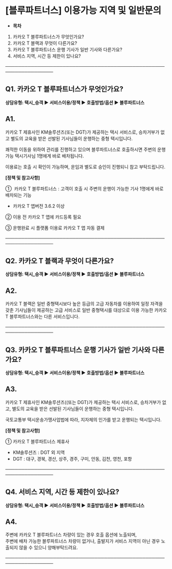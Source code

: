 # [블루파트너스] 이용가능 지역 및 일반문의

* **목차**

1. 카카오 T 블루파트너스가 무엇인가요?
2. 카카오 T 블랙과 무엇이 다른가요?
3. 카카오 T 블루파트너스 운행 기사가 일반 기사와 다른가요?
4. 서비스 지역, 시간 등 제한이 있나요?

─────────────────────────────────────────────────────────────────

**Q1. 카카오 T 블루파트너스가 무엇인가요?**
----------------------------

**상담유형: 택시\_승객 **▶** 서비스이용/정책 **▶** 호출방법/옵션 **▶** 블루파트너스**

**A1.**
-------

카카오 T 제휴사인 KM솔루션즈(또는 DGT)가 제공하는 택시 서비스로, 승차거부가 없고 별도의 교육을 받은 선발된 기사님들이 운행하는 중형 택시입니다.

쾌적한 이동을 위하여 관리를 진행하고 있으며 블루파트너스로 호출하시면 주변의 운행가능 택시기사님 1명에게 바로 배차됩니다.

이용료는 호출 시 확인이 가능하며, 운임과 별도로 승인이 진행되니 참고 부탁드립니다.

**[정책 및 참고사항]**

①  카카오 T 블루파트너스 : 고객이 호출 시 주변의 운행이 가능한 기사 1명에게 바로 배차되는 기능

* 카카오 T 앱버전 3.6.2 이상

② 이용 전 카카오 T 앱에 카드등록 필요

③ 운행완료 시 플랫폼 이용료 카카오 T 앱 자동 결제

─────────────────────────────────────────────────────────────────

**Q2. 카카오 T 블랙과 무엇이 다른가요?**
---------------------------

**상담유형: 택시\_승객 **▶** 서비스이용/정책 **▶** 호출방법/옵션 **▶** 블루파트너스**

**A2.**
-------

카카오 T 블랙은 일반 중형택시보다 높은 등급의 고급 자동차를 이용하여 일정 자격을 갖춘 기사님들이 제공하는 고급 서비스로 일반 중형택시를 대상으로 이용 가능한 카카오 T 블루파트너스와는 다른 서비스입니다.

─────────────────────────────────────────────────────────────────

**Q3. 카카오 T 블루파트너스 운행 기사가 일반 기사와 다른가요?**
----------------------------------------

**상담유형: 택시\_승객 **▶** 서비스이용/정책 **▶** 호출방법/옵션 **▶** 블루파트너스**

**A3.**
-------

카카오 T 제휴사인 KM솔루션즈((또는 DGT)가 제공하는 택시 서비스로, 승차거부가 없고, 별도의 교육을 받은 선발된 기사님들이 운행하는 중형 택시입니다.

국토교통부 택시운송가맹사업법에 따라, 지자체의 인가를 받고 운행되는 택시입니다.

**[정책 및 참고사항]**

① 카카오 T 블루파트너스 제휴사

* KM솔루션즈 : DGT 외 지역
* DGT : 대구, 경북, 경산, 상주, 경주, 구미, 안동, 김천, 영천, 포항

─────────────────────────────────────────────────────────────────

**Q4. 서비스 지역, 시간 등 제한이 있나요?**
-----------------------------

**상담유형: 택시\_승객 **▶** 서비스이용/정책 **▶** 호출방법/옵션 **▶** 블루파트너스**

**A4.**
-------

주변에 카카오 T 블루파트너스 차량이 있는 경우 호출 옵션에 노출되며,   
주변에 배차 가능한 블루파트너스 차량이 없거나, 출발지가 서비스 지역이 아닌 경우 노출되지 않을 수 있으니 양해부탁드려요.

─────────────────────────────────────────────────────────────────